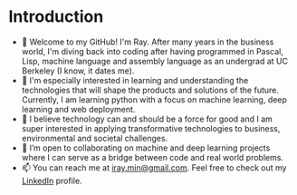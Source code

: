 <h1>Introduction</h1>
<ul>
<li>👋 Welcome to my GitHub! I'm Ray. After many years in the business world, I'm diving back into coding after having programmed in Pascal, Lisp, machine language and assembly language as an undergrad at UC Berkeley (I know, it dates me).</li>
<li>🌱 I'm especially interested in learning and understanding the technologies that will shape the products and solutions of the future. Currently, I am learning python with a focus on machine learning, deep learning and web deployment.</li>
<li>👀 I believe technology can and should be a force for good and I am super interested in applying transformative technologies to business, environmental and societal challenges.</li>
<li>💞️ I’m open to collaborating on machine and deep learning projects where I can serve as a bridge between code and real world problems.</li>
<li>📫 You can reach me at <a href = "mailto: iray.min@gmail.com">iray.min@gmail.com</a>. Feel free to check out my <a href="https://www.linkedin.com/in/ray-min/">LinkedIn</a> profile.</li>
</ul>
<!---
razormin/razormin is a ✨ special ✨ repository because its `README.md` (this file) appears on your GitHub profile.
You can click the Preview link to take a look at your changes.
--->
